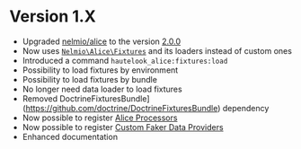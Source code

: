 # Version 1.X

* Upgraded [nelmio/alice](https://github.com/nelmio/alice) to the version [2.0.0](https://github.com/nelmio/alice/releases/tag/2.0.0)
* Now uses [`Nelmio\Alice\Fixtures`](https://github.com/nelmio/alice/blob/master/src/Nelmio/Alice/Fixtures.php) and
its loaders instead of custom ones
* Introduced a command `hautelook_alice:fixtures:load`
* Possibility to load fixtures by environment
* Possibility to load fixtures by bundle
* No longer need data loader to load fixtures
* Removed DoctrineFixturesBundle](https://github.com/doctrine/DoctrineFixturesBundle) dependency
* Now possible to register [Alice Processors][1]
* Now possible to register [Custom Faker Data Providers][2]
* Enhanced documentation

[1]: https://github.com/nelmio/alice#processors
[2]: https://github.com/nelmio/alice#custom-faker-data-providers

